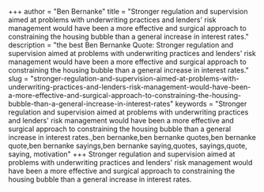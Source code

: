 +++
author = "Ben Bernanke"
title = "Stronger regulation and supervision aimed at problems with underwriting practices and lenders' risk management would have been a more effective and surgical approach to constraining the housing bubble than a general increase in interest rates."
description = "the best Ben Bernanke Quote: Stronger regulation and supervision aimed at problems with underwriting practices and lenders' risk management would have been a more effective and surgical approach to constraining the housing bubble than a general increase in interest rates."
slug = "stronger-regulation-and-supervision-aimed-at-problems-with-underwriting-practices-and-lenders-risk-management-would-have-been-a-more-effective-and-surgical-approach-to-constraining-the-housing-bubble-than-a-general-increase-in-interest-rates"
keywords = "Stronger regulation and supervision aimed at problems with underwriting practices and lenders' risk management would have been a more effective and surgical approach to constraining the housing bubble than a general increase in interest rates.,ben bernanke,ben bernanke quotes,ben bernanke quote,ben bernanke sayings,ben bernanke saying,quotes, sayings,quote, saying, motivation"
+++
Stronger regulation and supervision aimed at problems with underwriting practices and lenders' risk management would have been a more effective and surgical approach to constraining the housing bubble than a general increase in interest rates.
